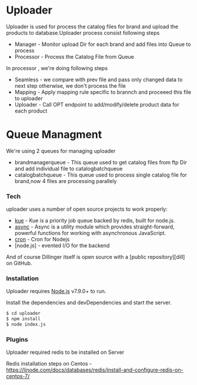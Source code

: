 # Uploader


Uploader is used for process the catalog files for brand and upload the products to database.Uploader process consist following steps

  - Manager - Monitor upload Dir for each brand and add files into  Queue to process
  - Processor - Process the Catalog File from Queue
  
 In processor , we're doing following steps
  - Seamless - we compare with prev file and pass only changed data to next step otherwise, we  don't process the file
  - Mapping - Apply mapping rule specific to brannch  and proceeed this file to uploader
  - Uploader - Call OPT endpoint to add/modify/delete product data for each product


# Queue Managment
  We're using 2 queues for managing uploader
  - brandmanagerqueue - This queue used to get catalog files from ftp Dir and add individual file to catalogbatchqueue
  - catalogbatchqueue - This queue used to process single catalog file for brand,now 4 files are processing parallely 


### Tech

uploader uses a number of open source projects to work properly:

* [kue](https://www.npmjs.com/package/kue) - Kue is a priority job queue backed by redis, built for node.js.
* [async](https://caolan.github.io/async/) - Async is a utility module which provides straight-forward, powerful functions for working with asynchronous JavaScript.
* [cron](https://www.npmjs.com/package/cron) - Cron for Nodejs
* [node.js] - evented I/O for the backend


And of course Dillinger itself is open source with a [public repository][dill]
 on GitHub.

### Installation

Uploader requires [Node.js](https://nodejs.org/) v7.9.0+ to run.

Install the dependencies and devDependencies and start the server.

```sh
$ cd uploader
$ npm install 
$ node index.js
```


### Plugins

Uploader required redis to be installed on Server

 Redis installation steps on Centos - https://linode.com/docs/databases/redis/install-and-configure-redis-on-centos-7/





